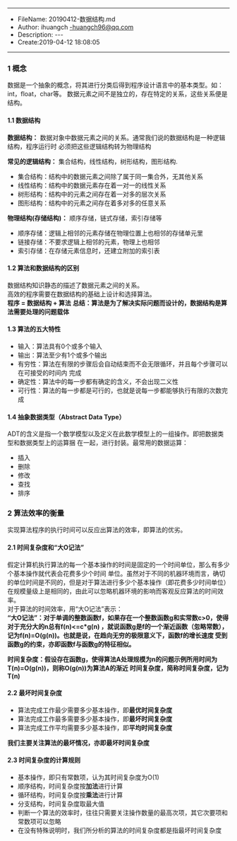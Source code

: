 ___
- FileName: 20190412-数据结构.md
- Author: ihuangch -huangch96@qq.com
- Description: ---
- Create:2019-04-12 18:08:05
___

### 1 概念
数据是一个抽象的概念，将其进行分类后得到程序设计语言中的基本类型。如：int，float，char等。
数据元素之间不是独立的，存在特定的关系，这些关系便是结构。  
#### 1.1 数据结构
**数据结构：** 数据对象中数据元素之间的关系。通常我们说的数据结构是一种逻辑结构，程序运行时
必须把这些逻辑结构转为物理结构  

**常见的逻辑结构：** 集合结构，线性结构，树形结构，图形结构.  
- 集合结构：结构中的数据元素之间除了属于同一集合外，无其他关系
- 线性结构：结构中的数据元素存在着一对一的线性关系
- 树形结构：结构中的元素之间存在着一对多的层次关系
- 图形结构：结构中的元素之间存在着多对多的任意关系



**物理结构(存储结构)：** 顺序存储，链式存储，索引存储等
- 顺序存储：逻辑上相邻的元素存储在物理位置上也相邻的存储单元里
- 链接存储：不要求逻辑上相邻的元素，物理上也相邻
- 索引存储：在存储元素信息时，还建立附加的索引表

#### 1.2 算法和数据结构的区别
数据结构知识静态的描述了数据元素之间的关系。  
高效的程序需要在数据结构的基础上设计和选择算法。  
**程序 = 数据结构 + 算法** 
**总结：算法是为了解决实际问题而设计的，数据结构是算法需要处理的问题载体**

#### 1.3 算法的五大特性
- 输入：算法具有0个或多个输入
- 输出：算法至少有1个或多个输出
- 有穷性：算法在有限的步骤后会自动结束而不会无限循环，并且每个步骤可以在可接受的时间内
完成
- 确定性：算法中的每一步都有确定的含义，不会出现二义性
- 可行性：算法的每一步都是可行的，也就是说每一步都能够执行有限的次数完成
#### 1.4 抽象数据类型（Abstract Data Type）
ADT的含义是指一个数学模型以及定义在此数学模型上的一组操作。即把数据类型和数据类型上的运算捆
在一起，进行封装。最常用的数据运算：
- 插入
- 删除
- 修改
- 查找
- 排序


### 2 算法效率的衡量
实现算法程序的执行时间可以反应出算法的效率，即算法的优劣。
#### 2.1 时间复杂度和“大O记法”
假定计算机执行算法的每一个基本操作的时间是固定的一个时间单位，那么有多少个基本操作就代表会花费多少个时间
单位。虽然对于不同的机器环境而言，确切的单位时间是不同的，但是对于算法进行多少个基本操作（即花费多少时间单位）
在规模量级上是相同的，由此可以忽略机器环境的影响而客观反应算法的时间效率。  
对于算法的时间效率，用“大O记法”表示：  
**“大O记法”：对于单调的整数函数f，如果存在一个整数函数g和实常数c>0，使得对于充分大的n总有f(n)<=c*g(n)
，就说函数g是f的一个渐近函数（忽略常数），记为f(n)=O(g(n))。也就是说，在趋向无穷的极限意义下，函数f的增长速度
受到函数g的约束，亦即函数f与函数g的特征相似。**

**时间复杂度：假设存在函数g，使得算法A处理规模为n的问题示例所用时间为T(n)=O(g(n))，则称O(g(n))为算法A的渐近
时间复杂度，简称时间复杂度，记为T(n)**

#### 2.2 最坏时间复杂度
- 算法完成工作最少需要多少基本操作，即**最优时间复杂度**
- 算法完成工作最多需要多少基本操作，即**最坏时间复杂度**
- 算法完成工作平均需要多少基本操作，即**平均时间复杂度**


**我们主要关注算法的最坏情况，亦即最坏时间复杂度**

#### 2.3 时间复杂度的计算规则
- 基本操作，即只有常数项，认为其时间复杂度为O(1)
- 顺序结构，时间复杂度按**加法**进行计算
- 循环结构，时间复杂度按**乘法**进行计算
- 分支结构，时间复杂度取最大值
- 判断一个算法的效率时，往往只需要关注操作数量的最高次项，其它次要项和常数项可以忽略
- 在没有特殊说明时，我们所分析的算法的时间复杂度都是指最坏时间复杂度


